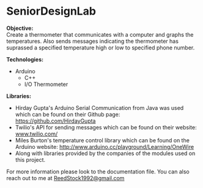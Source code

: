 # SeniorDesignLab
<b>Objective:</b><br>
Create a thermometer that communicates with a computer and graphs the temperatures. Also sends messages indicating the thermometer has suprassed a specified temperature high or low to specified phone number.

<b>Technologies:</b><br>
   - Arduino
      - C++
      - I/O Thermometer

<b>Libraries:</b><br>
- Hirday Gupta's Arduino Serial Communication from Java was used which can be found on their Github page: https://github.com/HirdayGupta
- Twilio's API for sending messages which can be found on their website: www.twilio.com/
- Miles Burton's temperature control library which can be found on the Arduino website: http://www.arduino.cc/playground/Learning/OneWire
- Along with libraries provided by the companies of the modules used on this project.

For more information please look to the documentation file. You can also reach out to me at ReedStock1992@gmail.com
